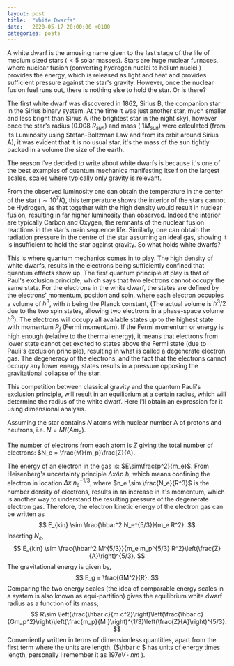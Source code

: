 ```yaml
---
layout: post
title:  "White Dwarfs"
date:   2020-05-17 20:00:00 +0100
categories: posts
---
```


A white dwarf is the amusing name given to the last stage of the life of medium sized stars ($\lt 5$ solar masses). 
Stars are huge nuclear furnaces, where nuclear fusion (converting hydrogen nuclei to helium nuclei ) provides the energy, which is released as light and heat and provides sufficient pressure against the star's gravity. However, once the nuclear fusion fuel runs out, there is nothing else to hold the star. Or is there?

The first white dwarf was discovered in 1862, Sirius B, the companion star in the Sirius binary system. At the time it was just another star, much smaller and less bright than Sirius A (the brightest star in the night sky), however once the star's radius (0.008 $R_{sun}$) and mass ($~1M_{sun}$) were calculated (from its Luminosity using Stefan-Boltzman Law and from its orbit around Sirius A), it was evident that it is no usual star, it's the mass of the sun tightly packed in a volume the size of the earth.

The reason I've decided to write about white dwarfs is because it's one of the best examples of quantum mechanics manifesting itself on the largest scales, scales where typically only gravity is relevant.

From the observed luminosity one can obtain the temperature in the center of the star ($\sim 10^7 K$), this temperature shows the interior of the stars cannot be Hydrogen, as that together with the high density would result in nuclear fusion, resulting in far higher luminosity than observed. Indeed the interior are typically Carbon and Oxygen, the remnants of the nuclear fusion reactions in the star's main sequence life. Similarly, one can obtain the radiation pressure in the centre of the star assuming an ideal gas, showing it is insufficient to hold the star against gravity. So what holds white dwarfs?

This is where quantum mechanics comes in to play. The high density of white dwarfs, results in the electrons being sufficiently confined that quantum effects show up. The first quantum principle at play is that of Paul's exclusion principle, which says that two electrons cannot occupy the same state. For the electrons in the white dwarf, the states are defined by the electrons' momentum, position and spin, where each electron occupies a volume of $h^3$, with $h$ being the Planck constant, (The actual volume is $h^3/2$ due to the two spin states, allowing two electrons in a phase-space volume $h^3$). The electrons will occupy all available states up to the highest state with momentum $P_f$ (Fermi momentum). If the Fermi momentum or energy is high enough (relative to the thermal energy), it means that electrons from lower state cannot get excited to states above the Fermi state (due to Pauli's exclusion principle), resulting in what is called a degenerate electron gas. The degeneracy of the electrons, and the fact that the electrons cannot occupy any lower energy states results in a pressure opposing the gravitational collapse of the star.

This competition between classical gravity and the quantum Pauli's exclusion principle, will result in an equilibrium at a certain radius, which will determine the radius of the white dwarf. Here I'll obtain an expression for it using dimensional analysis.

Assuming the star contains $N$ atoms with nuclear number A of protons and neutrons, i.e. $N=M/(Am_p)$.

The number of electrons from each atom is $Z$ giving the total number of electrons: $N_e = \frac{M}{m_p}\frac{Z}{A}.

The energy of an electron in the gas is: $E\sim\frac{p^2}{m_e}$. From Heisenberg's uncertainty principle $\Delta x \Delta p ~ \hbar$, which means confining the electron in location $\Delta x ~ n_e^{-1/3}$, where $n_e \sim \frac{N_e}{R^3}$ is the number density of electrons, results in an increase in it's momentum, which is another way to understand the resulting pressure of the degenerate electron gas. Therefore, the electron kinetic energy of the electron gas can be written as 
$$
E_{kin} \sim \frac{\hbar^2 N_e^{5/3}}{m_e R^2}.
$$
Inserting $N_e$,
$$
E_{kin} \sim \frac{\hbar^2 M^{5/3}}{m_e m_p^{5/3} R^2}\left(\frac{Z}{A}\right)^{5/3}.
$$
 The gravitational energy is given by,
$$
E_g = \frac{GM^2}{R}.
$$
Comparing the two energy scales (the idea of comparable energy scales in a system is also known as equi-partition) gives the equilibrium white dwarf radius as a function of its mass,
$$
R\sim \left(\frac{\hbar c}{m c^2}\right)\left(\frac{\hbar c}{Gm_p^2}\right)\left(\frac{m_p}{M }\right)^{1/3}\left(\frac{Z}{A}\right)^{5/3}.
$$
Conveniently written in terms of dimensionless quantities, apart from the first term where the units are length. ($\hbar c $ has units of energy times length, personally I remember it as $197eV \cdot nm$ ).

